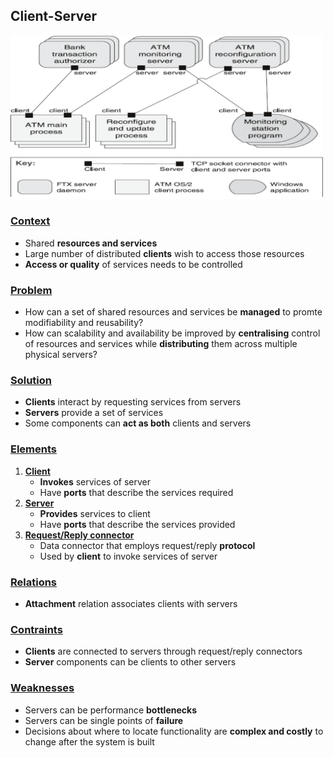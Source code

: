 ## Client-Server

<img src="client-server.png" alt="Client-Server" width=500px />

### [Context](#)
- Shared **resources and services**
- Large number of distributed **clients** wish to access those resources
- **Access or quality** of services needs to be controlled

### [Problem](#)
- How can a set of shared resources and services be **managed** to promte modifiability and reusability?
- How can scalability and availability be improved by **centralising** control of resources and services while **distributing** them across multiple physical servers?

### [Solution](#)
- **Clients** interact by requesting services from servers
- **Servers** provide a set of services
- Some components can **act as both** clients and servers

### [Elements](#)
1. [**Client**](#)
   - **Invokes** services of server
   - Have **ports** that describe the services required
2. [**Server**](#)
   - **Provides** services to client
   - Have **ports** that describe the services provided
3. [**Request/Reply connector**](#)
   - Data connector that employs request/reply **protocol**
   - Used by **client** to invoke services of server

### [Relations](#)
- **Attachment** relation associates clients with servers

### [Contraints](#)
- **Clients** are connected to servers through request/reply connectors
- **Server** components can be clients to other servers

### [Weaknesses](#)
- Servers can be performance **bottlenecks**
- Servers can be single points of **failure**
- Decisions about where to locate functionality are **complex and costly** to change after the system is built